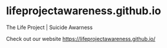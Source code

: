 # lifeprojectawareness.github.io
The Life Project | Suicide Awarness

Check out our website https://lifeprojectawareness.github.io/
